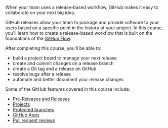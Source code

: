 When your team uses a release-based workflow, GitHub makes it easy to collaborate on your next big idea.

GitHub releases allow your team to package and provide software to your users based on a specific point in the history of your project. In this course, you'll learn how to create a release-based workflow that is built on the foundations of the [GitHub Flow](https://guides.github.com/introduction/flow/).

After completing this course, you'll be able to:

- build a project board to manage your next release
- create and commit changes on a release branch
- create a Git tag and a release on GitHub
- resolve bugs after a release
- automate and better document your release changes

Some of the GitHub features covered in this course include:
- [Pre-Releases and Releases](https://help.github.com/en/articles/about-releases)
- [Projects](https://help.github.com/en/articles/about-project-boards)
- [Protected branches](https://help.github.com/en/articles/about-protected-branches)
- [GitHub Apps](https://help.github.com/en/articles/about-integrations)
- [Pull request reviews](https://help.github.com/en/articles/about-pull-request-reviews)